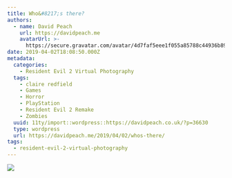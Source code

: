 ```yaml
---
title: Who&#8217;s there?
authors:
  - name: David Peach
    url: https://davidpeach.me
    avatarUrl: >-
      https://secure.gravatar.com/avatar/4d7faf5eee1f055a85788c44936b8995eaab6dfb004e7854ec747ccb272e91ee?s=96&d=mm&r=g
date: 2019-04-02T18:08:50.000Z
metadata:
  categories:
    - Resident Evil 2 Virtual Photography
  tags:
    - claire redfield
    - Games
    - Horror
    - PlayStation
    - Resident Evil 2 Remake
    - Zombies
  uuid: 11ty/import::wordpress::https://davidpeach.co.uk/?p=36630
  type: wordpress
  url: https://davidpeach.me/2019/04/02/whos-there/
tags:
  - resident-evil-2-virtual-photography
---
```

[![](/assets/RESIDENT-EVIL-2_20190207221011-gmTz520gxpoA.jpg)](/assets/RESIDENT-EVIL-2_20190207221011-gmTz520gxpoA.jpg)